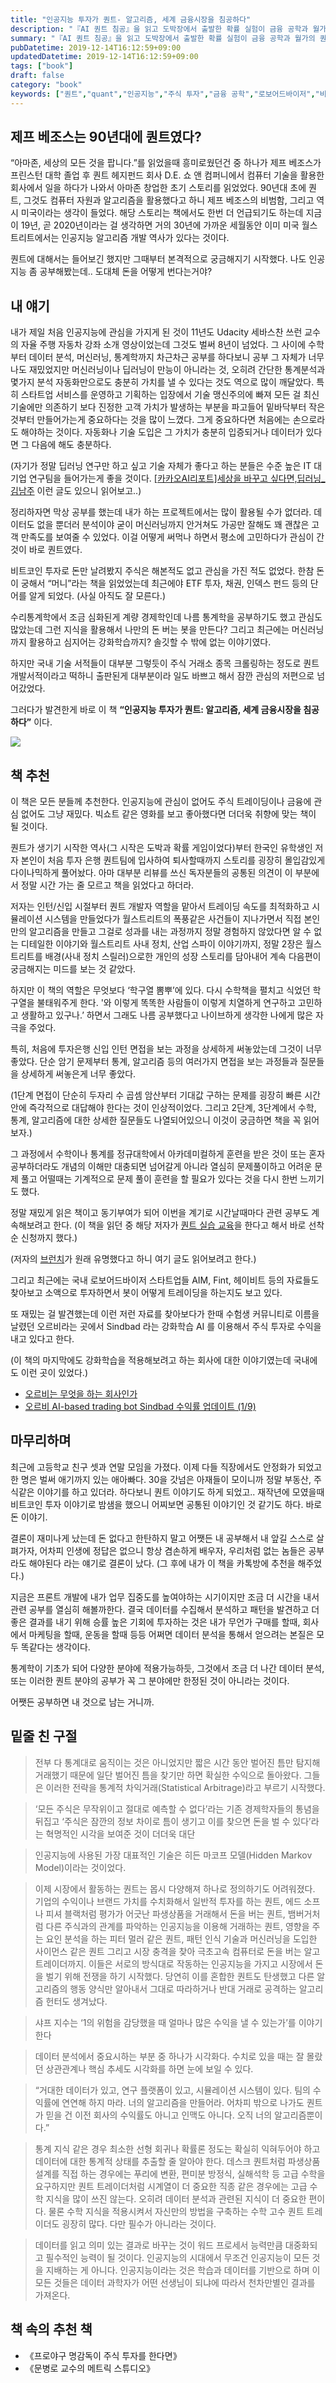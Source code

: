 ```yaml
---
title: "인공지능 투자가 퀀트- 알고리즘, 세계 금융시장을 침공하다"
description: "『AI 퀀트 침공』을 읽고 도박장에서 출발한 확률 실험이 금융 공학과 월가의 퀀트 조직으로 확장되기까지의 역사를 요약하며, 데이터와 알고리즘이 시장을 흔드는 장면, 그 속에서 개인 투자자와 실무자가 지켜야 할 윤리와 역량을 진지하게 고민한 리뷰다. 특히 국내 투자자에게 적용할 만한 리스크 관리 원칙과 자동화된 의사결정을 감독할 인간의 역할을 어떻게 정의해야 하는지도 다뤘다."
summary: "『AI 퀀트 침공』을 읽고 도박장에서 출발한 확률 실험이 금융 공학과 월가의 퀀트 조직으로 확장되기까지의 역사를 요약하며, 데이터와 알고리즘이 시장을 흔드는 장면, 그 속에서 개인 투자자와 실무자가 지켜야 할 윤리와 역량을 진지하게 고민한 리뷰다. 특히 국내 투자자에게 적용할 만한..."
pubDatetime: 2019-12-14T16:12:59+09:00
updatedDatetime: 2019-12-14T16:12:59+09:00
tags: ["book"]
draft: false
category: "book"
keywords: ["퀀트","quant","인공지능","주식 투자","금융 공학","로보어드바이저","비트코인","ai","주식봇"]
---
```


## 제프 베조스는 90년대에 퀀트였다?

“아마존, 세상의 모든 것을 팝니다.”를 읽었을때 흥미로웠던건 중 하나가 제프 베조스가 프린스턴 대학 졸업 후 퀀트 헤지펀드 회사 D.E. 쇼 앤 컴퍼니에서 컴퓨터 기술을 활용한 회사에서 일을 하다가 나와서 아마존 창업한 초기 스토리를 읽었었다.
90년대 초에 퀀트, 그것도 컴퓨터 자원과 알고리즘을 활용했다고 하니 제프 베조스의 비범함, 그리고 역시 미국이라는 생각이 들었다.
해당 스토리는 책에서도 한번 더 언급되기도 하는데 지금이 19년, 곧 2020년이라는 걸 생각하면 거의 30년에 가까운 세월동안 이미 미국 월스트리트에서는 인공지능 알고리즘 개발 역사가 있다는 것이다.

퀀트에 대해서는 들어보긴 했지만 그때부터 본격적으로 궁금해지기 시작했다. 나도 인공지능 좀 공부해봤는데.. 도대체 돈을 어떻게 번다는거야?

## 내 얘기

내가 제일 처음 인공지능에 관심을 가지게 된 것이 11년도 Udacity 세바스찬 쓰런 교수의 자율 주행 자동차 강좌 소개 영상이었는데 그것도 벌써 8년이 넘었다. 그 사이에 수학부터 데이터 분석, 머신러닝, 통계학까지 차근차근 공부를 하다보니 공부 그 자체가 너무나도 재밌었지만 머신러닝이나 딥러닝이 만능이 아니라는 것, 오히려 간단한 통계분석과 몇가지 분석 자동화만으로도 충분히 가치를 낼 수 있다는 것도 역으로 많이 깨달았다. 특히 스타트업 서비스를 운영하고 기획하는 입장에서 기술 맹신주의에 빠져 모든 걸 최신 기술에만 의존하기 보다 진정한 고객 가치가 발생하는 부분을 파고들어 밑바닥부터 작은 것부터 만들어가는게 중요하다는 것을 많이 느꼈다. 그게 중요하다면 처음에는 손으로라도 해야하는 것이다. 자동화나 기술 도입은 그 가치가 충분히 입증되거나 데이터가 있다면 그 다음에 해도 충분하다.

(자기가 정말 딥러닝 연구만 하고 싶고 기술 자체가 좋다고 하는 분들은 수준 높은 IT 대기업 연구팀을 들어가는게 좋을 것이다. [\[카카오AI리포트\]세상을 바꾸고 싶다면,딥러닝\_김남주](https://brunch.co.kr/@kakao-it/59) 이런 글도 있으니 읽어보고..)

정리하자면 막상 공부를 했는데 내가 하는 프로젝트에서는 많이 활용될 수가 없더라. 데이터도 없을 뿐더러 분석이야 굳이 머신러닝까지 안거쳐도 가공만 잘해도 꽤 괜찮은 고객 만족도를 보여줄 수 있었다. 이걸 어떻게 써먹나 하면서 평소에 고민하다가 관심이 간 것이 바로 퀀트였다.

비트코인 투자로 돈만 날려봤지 주식은 해본적도 없고 관심을 가진 적도 없었다. 한참 돈이 궁해서 “머니”라는 책을 읽었었는데 최근에야 ETF 투자, 채권, 인덱스 펀드 등의 단어를 알게 되었다. (사실 아직도 잘 모른다.)

수리통계학에서 조금 심화된게 계량 경제학인데 나름 통계학을 공부하기도 했고 관심도 많았는데 그런 지식을 활용해서 나만의 돈 버는 봇을 만든다? 그리고 최근에는 머신러닝까지 활용하고 심지어는 강화학습까지? 솔깃할 수 밖에 없는 이야기였다.

하지만 국내 기술 서적들이 대부분 그렇듯이 주식 거래소 종목 크롤링하는 정도로 퀀트 개발서적이라고 떡하니 출판된게 대부분이라 일도 바쁘고 해서 잠깐 관심의 저편으로 넘어갔었다.

그러다가 발견한게 바로 이 책 **“인공지능 투자가 퀀트: 알고리즘, 세계 금융시장을 침공하다”** 이다.

![](https://i.imgur.com/hTRsZoF.jpg)

## 책 추천

이 책은 모든 분들께 추천한다. 인공지능에 관심이 없어도 주식 트레이딩이나 금융에 관심 없어도 그냥 재밌다. 빅쇼트 같은 영화를 보고 좋아했다면 더더욱 취향에 맞는 책이 될 것이다.

퀀트가 생기기 시작한 역사(그 시작은 도박과 확률 게임이었다)부터 한국인 유학생인 저자 본인이 처음 투자 은행 퀀트팀에 입사하여 퇴사할때까지 스토리를 굉장히 몰입감있게 다이나믹하게 풀어놨다. 아마 대부분 리뷰를 쓰신 독자분들의 공통된 의견이 이 부분에서 정말 시간 가는 줄 모르고 책을 읽었다고 하더라.

저자는 인턴/신입 시절부터 퀀트 개발자 역할을 맡아서 트레이딩 속도를 최적화하고 시뮬레이션 시스템을 만들었다가 월스트리트의 폭풍같은 사건들이 지나가면서 직접 본인만의 알고리즘을 만들고 그걸로 성과를 내는 과정까지 정말 경험하지 않았다면 알 수 없는 디테일한 이야기와 월스트리트 사내 정치, 산업 스파이 이야기까지, 정말 2장은 월스트리트를 배경(사내 정치 스릴러)으로한 개인의 성장 스토리를 담아내어 계속 다음편이 궁금해지는 미드를 보는 것 같았다.

하지만 이 책의 역할은 무엇보다 ‘학구열 뽐뿌’에 있다. 다시 수학책을 펼치고 식었던 학구열을 불태워주게 한다.
'와 이렇게 똑똑한 사람들이 이렇게 치열하게 연구하고 고민하고 생활하고 있구나.’ 하면서 그래도 나름 공부했다고 나이브하게 생각한 나에게 많은 자극을 주었다.

특히, 처음에 투자은행 신입 인턴 면접을 보는 과정을 상세하게 써놓았는데 그것이 너무 좋았다. 단순 암기 문제부터 통계, 알고리즘 등의 여러가지 면접을 보는 과정들과 질문들을 상세하게 써놓은게 너무 좋았다.

(1단계 면접이 단순히 두자리 수 곱셈 암산부터 기대값 구하는 문제를 굉장히 빠른 시간 안에 즉각적으로 대답해야 한다는 것이 인상적이었다. 그리고 2단계, 3단계에서 수학, 통계, 알고리즘에 대한 상세한 질문들도 나열되어있으니 이것이 궁금하면 책을 꼭 읽어보자.)

그 과정에서 수학이나 통계를 정규대학에서 아카데미컬하게 훈련을 받은 것이 또는 혼자 공부하더라도 개념의 이해만 대충되면 넘어갈게 아니라 열심히 문제풀이하고 어려운 문제 풀고 어떨때는 기계적으로 문제 풀이 훈련을 할 필요가 있다는 것을 다시 한번 느끼기도 했다.

정말 재밌게 읽은 책이고 동기부여가 되어 이번을 계기로 시간날때마다 관련 공부도 계속해보려고 한다.
(이 책을 읽던 중 해당 저자가 [퀀트 실습 교육](https://avengerschool.com/courses/quant)을 한다고 해서 바로 선착순 신청까지 했다.)

(저자의 [브런치](https://brunch.co.kr/@nsung)가 원래 유명했다고 하니 여기 글도 읽어보려고 한다.)

그리고 최근에는 국내 로보어드바이저 스타트업들 AIM, Fint, 헤이비트 등의 자료들도 찾아보고 소액으로 투자하면서 봇이 어떻게 트레이딩을 하는지도 보고 있다.

또 재밌는 걸 발견했는데 이런 저런 자료를 찾아보다가 한때 수험생 커뮤니티로 이름을 날렸던 오르비라는 곳에서 Sindbad 라는 강화학습 AI 를 이용해서 주식 투자로 수익을 내고 있다고 한다.

(이 책의 마지막에도 강화학습을 적용해보려고 하는 회사에 대한 이야기였는데 국내에도 이런 곳이 있었다.)

* [오르비는 무엇을 하는 회사인가](https://orbi.kr/00013839609)
* [오르비 AI-based trading bot Sindbad 수익률 업데이트 (1/9)](https://orbi.kr/00014196521)

## 마무리하며

최근에 고등학교 친구 셋과 연말 모임을 가졌다. 이제 다들 직장에서도 안정화가 되었고 한 명은 벌써 애기까지 있는 애아빠다. 30을 갓넘은 아재들이 모이니까 정말 부동산, 주식같은 이야기를 하고 있더라. 하다보니 퀀트 이야기도 하게 되었고.. 재작년에 모였을때 비트코인 투자 이야기로 밤샘을 했으니 어찌보면 공통된 이야기인 것 같기도 하다. 바로 돈 이야기.

결론이 재미나게 났는데 돈 없다고 한탄하지 말고 어쨋든 내 공부해서 내 앞길 스스로 살펴가자, 어차피 인생에 정답은 없으니 항상 겸손하게 배우자, 우리처럼 없는 놈들은 공부라도 해야된다 라는 얘기로 결론이 났다. (그 후에 내가 이 책을 카톡방에 추천을 해주었다.)

지금은 프론트 개발에 내가 업무 집중도를 높여야하는 시기이지만 조금 더 시간을 내서 관련 공부를 열심히 해볼까한다. 결국 데이터를 수집해서 분석하고 패턴을 발견하고 더 좋은 결과를 내기 위해 승률 높은 기회에 투자하는 것은 내가 무언가 구매를 할때, 회사에서 마케팅을 할때, 운동을 할때 등등 어쩌면 데이터 분석을 통해서 얻으려는 본질은 모두 똑같다는 생각이다.

통계학이 기초가 되어 다양한 분야에 적용가능하듯, 그것에서 조금 더 나간 데이터 분석, 또는 이러한 퀀트 분야의 공부가 꼭 그 분야에만 한정된 것이 아니라는 것이다.

어쨋든 공부하면 내 것으로 남는 거니까.

## 밑줄 친 구절

 > 
 > 전부 다 통계대로 움직이는 것은 아니었지만 짧은 시간 동안 벌어진 틈만 탐지해 거래했기 때문에 일단 벌어진 틈을 찾기만 하면 확실한 수익으로 돌아왔다. 그들은 이러한 전략을 통계적 차익거래(Statistical Arbitrage)라고 부르기 시작했다.

 > 
 > ‘모든 주식은 무작위이고 절대로 예측할 수 없다’라는 기존 경제학자들의 통념을 뒤집고 ‘주식은 잠깐의 정보 차이로 틈이 생기고 이를 찾으면 돈을 벌 수 있다’라는 혁명적인 시각을 보여준 것이 더더욱 대단

 > 
 > 인공지능에 사용된 가장 대표적인 기술은 히든 마코프 모델(Hidden Markov Model)이라는 것이었다.

 > 
 > 이제 시장에서 활동하는 퀀트는 몹시 다양해져 하나로 정의하기도 어려워졌다. 기업의 수익이나 브랜드 가치를 수치화해서 일반적 투자를 하는 퀀트, 에드 소프나 피셔 블랙처럼 평가가 어긋난 파생상품을 거래해서 돈을 버는 퀀트, 뱀버거처럼 다른 주식과의 관계를 파악하는 인공지능을 이용해 거래하는 퀀트, 영향을 주는 요인 분석을 하는 피터 멀러 같은 퀀트, 패턴 인식 기술과 머신러닝을 도입한 사이먼스 같은 퀀트 그리고 시장 충격을 찾아 극초고속 컴퓨터로 돈을 버는 알고 트레이더까지. 이들은 서로의 방식대로 작동하는 인공지능을 가지고 시장에서 돈을 벌기 위해 전쟁을 하기 시작했다. 당연히 이를 혼합한 퀀트도 탄생했고 다른 알고리즘의 행동 양식만 알아내서 그대로 따라하거나 반대 거래로 공격하는 알고리즘 헌터도 생겨났다.

 > 
 > 샤프 지수는 ‘1의 위험을 감당했을 때 얼마나 많은 수익을 낼 수 있는가’를 이야기한다

 > 
 > 데이터 분석에서 중요시하는 부분 중 하나가 시각화다. 수치로 있을 때는 잘 몰랐던 상관관계나 핵심 추세도 시각화를 하면 눈에 보일 수 있다.

 > 
 > “거대한 데이터가 있고, 연구 플랫폼이 있고, 시뮬레이션 시스템이 있다. 팀의 수익률에 연연해 하지 마라. 너의 알고리즘을 만들어라. 어차피 밖으로 나가도 퀀트가 믿을 건 이전 회사의 수익률도 아니고 인맥도 아니다. 오직 너의 알고리즘뿐이다.”

 > 
 > 통계 지식 같은 경우 최소한 선형 회귀나 확률론 정도는 확실히 익혀두어야 하고 데이터에 대한 통계적 상태를 추출할 줄 알아야 한다. 데스크 퀀트처럼 파생상품 설계를 직접 하는 경우에는 푸리에 변환, 편미분 방정식, 실해석학 등 고급 수학을 요구하지만 퀀트 트레이더처럼 시계열이 더 중요한 직종 같은 경우에는 고급 수학 지식을 많이 쓰진 않는다. 오히려 데이터 분석과 관련된 지식이 더 중요한 편이다. 물론 수학 지식을 적용시켜서 자신만의 방법을 구축하는 수학 고수 퀀트 트레이더도 굉장히 많다. 다만 필수가 아니라는 것이다.

 > 
 > 데이터를 읽고 의미 있는 결과로 바꾸는 것이 워드 프로세서 능력만큼 대중화되고 필수적인 능력이 될 것이다. 인공지능의 시대에서 무조건 인공지능이 모든 것을 지배하는 게 아니다. 인공지능이라는 것은 학습과 데이터를 기반으로 하며 이 모든 것들은 데이터 과학자가 어떤 선생님이 되냐에 따라서 천차만별인 결과를 가져온다.

## 책 속의 추천 책

* 《프로야구 명감독이 주식 투자를 한다면》
* 《문병로 교수의 메트릭 스튜디오》
